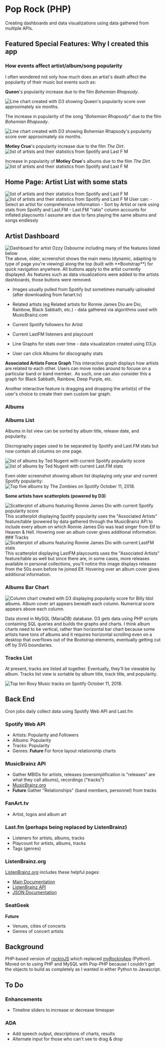 # Pop Rock (PHP)
Creating dashboards and data visualizations using data gathered from multiple APIs. 

## Featured Special Features: Why I created this app

### How events affect artist/album/song popularity
I often wondered not only how much does an artist's death affect the popularity of their music but events such as:

**Queen**'s popularity increase due to the film *Bohemian Rhapsody*. 

![Line chart created with D3 showing Queen's popularity score over approximately six months.](https://jotascript.files.wordpress.com/2018/12/queen_01.png)

The increase in popularity of the song *"Bohemian Rhapsody"* due to the film *Bohemian Rhapsody*.

![Line chart created with D3 showing Bohemian Rhapsody's popularity score over approximately six months.](https://jotascript.files.wordpress.com/2018/12/bohemian_01.png)

**Motley Crue**'s popularity increase due to the film *The Dirt*. 
<img src="https://roxorsoxor.com/imgs/pop-rock-php/MotelyCrueMovie.jpg" alt="list of artists and their statistics from Spotify and Last F M">

Increase in popularity of **Motley Crue**'s albums due to the film *The Dirt*. 
<img src="https://roxorsoxor.com/imgs/pop-rock-php/MotleyCrue-Dirt-Release.jpg" alt="list of artists and their statistics from Spotify and Last F M">

<!--
Below is a multiline graph comparing this year's inductees into the **Rock and Roll Hall of Fame** showing the lack of influence their nominations and inductions had on their popularity.

<img src="https://github.com/jotasprout/Pop-Rock-PHP/blob/master/imgs/induct-2018-12-18.png">

For the line graphs similar to the one above, clicking an artist's image toggles the line's visibility.

-->

## Home Page: Artist List with some stats
<img src="https://roxorsoxor.com/imgs/pop-rock-php/all-Stats.jpg" alt="list of artists and their statistics from Spotify and Last F M">
<img src="https://roxorsoxor.com/imgs/pop-rock-php/all-artist-Stats.jpg" alt="list of artists and their statistics from Spotify and Last F M">
User can:
- Select an artist for comprehensive information 
- Sort by Artist or rank using stats from Spotify and Last.FM
- Last.FM "ratio" column accounts for inflated playcounts I assume are due to fans playing the same albums and songs endlessly

## Artist Dashboard
<img src="https://roxorsoxor.com/imgs/pop-rock-php/popRock-Artist-Thumb.jpg" alt="Dashboard for artist Ozzy Osbourne including many of the features listed below">
The above, older, screenshot shows the main menu (dynamic, adapting to type of page you're viewing) along the top (built with **Bootstrap**) for quick navigation anywhere. All buttons apply to the artist currently displayed. As features such as data visualizations were added to the artists dashboards, those buttons were removed.

- Images usually pulled from Spotify but sometimes manually uploaded (after downloading from fanart.tv)

- Related artists (eg Related artists for Ronnie James Dio are Dio, Rainbow, Black Sabbath, etc.) - data gathered via algorithms used with MusicBrainz.com

- Current Spotify followers for Artist

- Current LastFM listeners and playcount 

- Line Graphs for stats over time - data visualization created using D3.js

- User can click Albums for discography stats

**Associated Artists Force Graph**
This interactive graph displays how artists are related to each other. Users can move nodes around to focuse on a particular band or band member.
<img src="https://roxorsoxor.com/imgs/pop-rock-php/MusicBrainzForceRelation.jpg" alt="">
As such, one can also consider this a graph for Black Sabbath, Rainbow, Deep Purple, etc.

Another interactive feature is dragging and dropping the artist(s) of the user's choice to create their own custom bar graph.
<img src="https://roxorsoxor.com/imgs/pop-rock-php/drag-drop.jpg" alt="">

### Albums
### Albums List
Albums in list view can be sorted by album title, release date, and popularity.

Discrography pages used to be separated by Spotify and Last.FM stats but now contain all columns on one page.

<img src="https://roxorsoxor.com/imgs/pop-rock-php/Nugent-Spotify.jpg" alt="list of albums by Ted Nugent with current Spotify popularity score">
<img src="https://roxorsoxor.com/imgs/pop-rock-php/Nugent-LastFM.jpg" alt="list of albums by Ted Nugent with current Last.FM stats">


Even older screenshot showing album list displaying only year and current Spotify popularity:
<img src="https://jotascript.files.wordpress.com/2018/10/zombiesalbums2.png" alt="Top five albums by The Zombies on Spotify October 11, 2018.">

**Some artists have scatterplots (powered by D3)**

<img src="https://roxorsoxor.com/imgs/pop-rock-php/Dio.jpeg" alt="Scatterplot of albums featuring Ronnie James Dio with current Spotify popularity score">
This scatterplot displaying Spotify popularity uses the "Associated Artists" feature/table (powered by data gathered through the MusicBrainz API to include every album on which Ronnie James Dio was lead singer from Elf to Heaven & Hell.
Hovering over an album cover gives additional information.
### Tracks

<img src="https://roxorsoxor.com/imgs/pop-rock-php/DioLastFM.jpeg" alt="Scatterplot of albums featuring Ronnie James Dio with current LastFM stats">
This scatterplot displaying LastFM playcounts uses the "Associated Artists" feature/table as well but since there are, in some cases, more releases available in personal collections, you'll notice this image displays releases from the 50s even before he joined Elf.
Hovering over an album cover gives additional information.

### Albums Bar Chart
![Column chart created with D3 displaying popularity score for Billy Idol albums. Album cover art appears beneath each column. Numerical score appears above each column.](https://jotascript.files.wordpress.com/2018/04/billyidol.png)

Data stored in MySQL (MariaDB) database. D3 gets data using PHP scripts containing SQL queries and builds the graphs and charts. 
I think album charts need to be vertical, rather than horizontal bar chart because some artists have tons of albums and it requires horizontal scrolling even on a desktop that overflows out of the Bootstrap elements, eventually getting cut off by SVG boundaries.



### Tracks List

At present, tracks are listed all together. Eventually, they'll be viewable by album. Tracks list view is sortable by album title, track title, and popularity.

<img src="https://jotascript.files.wordpress.com/2018/10/roxytracks.png" alt="Top ten Roxy Music tracks on Spotify October 11, 2018.">

## Back End
Cron jobs daily collect data using Spotify Web API and Last.fm 

### Spotify Web API
- Artists: Popularity and Followers 
- Albums: Popularity
- Tracks: Popularity
- Genres: **Future** For force layout relationship charts

### MusicBrainz API
- Gather MBIDs for artists, releases (oversimplification is "releases" are what they call albums), recordings ("tracks")
- [MusicBrainz.org](https://musicbrainz.org/)
- **Future** Gather "Relationships" (band members, personnel) from tracks

### FanArt.tv
- Artist, logos and album art

### Last.fm (perhaps being replaced by ListenBrainz)
- Listeners for artists, albums, tracks
- Playcount for artists, albums, tracks
- Tags (genres)

### ListenBrainz.org
[ListenBrainz.org](https://listenbrainz.org/) includes these helpful pages:
- [Main Documentation](https://listenbrainz.readthedocs.io/en/production/)
- [ListenBrainz API](https://listenbrainz.readthedocs.io/en/production/dev/api.html)
- [JSON Documentation](https://listenbrainz.readthedocs.io/en/production/dev/json.html)

### SeatGeek
**Future**
- Venues, cities of concerts
- Genres of concert artists

## Background
PHP-based version of [rockinJS](https://github.com/jotasprout/rockinJS) which replaced [myRockinApp](https://github.com/jotasprout/myRockinApp) (Python). Moved on to using PHP and MySQL with Pop-PHP because I couldn't get the objects to build as completely as I wanted in either Python to Javascript. 

## To Do
### Enhancements
- Timeline sliders to increase or decrease timespan

### ADA
- Add speech output, descriptions of charts, results
- Alternate input for those who can't see to drag & drop
